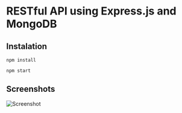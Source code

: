 # RESTful API using Express.js and MongoDB

## Instalation

```
npm install
```

```
npm start
```

## Screenshots

![Screenshot](http://github.com/ettorestark/restful-api-with-express-and-mongodb/tree/master/assets/get-all.jpg)
